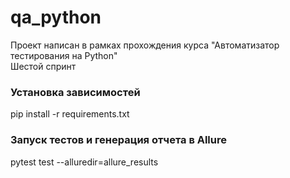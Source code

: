 # qa_python

Проект написан в рамках прохождения курса "Автоматизатор тестирования на Python"   
Шестой спринт

### Установка зависимостей

pip install -r requirements.txt

### Запуск тестов и генерация отчета в Allure

pytest test --alluredir=allure_results